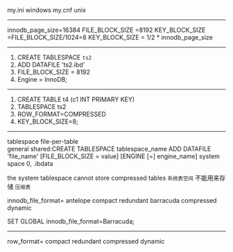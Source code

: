 my.ini 		windows
my.cnf		unix

---

innodb_page_size=16384
FILE_BLOCK_SIZE	=8192
KEY_BLOCK_SIZE	=FILE_BLOCK_SIZE/1024=8
KEY_BLOCK_SIZE 	= 1/2 * innodb_page_size

---
1. CREATE 	TABLESPACE 	`ts2` 
2. ADD 		DATAFILE 	'ts2.ibd' 
3. FILE_BLOCK_SIZE 	= 8192 
4. Engine 		= InnoDB;
---
1. CREATE TABLE t4 (c1 INT PRIMARY KEY) 
2. TABLESPACE ts2 
3. ROW_FORMAT=COMPRESSED 
4. KEY_BLOCK_SIZE=8;
---

tablespace
 	file-per-table	
 	general 	 	shared:CREATE TABLESPACE tablespace_name ADD DATAFILE 'file_name' [FILE_BLOCK_SIZE = value] [ENGINE [=] engine_name]
 	system 			space 0, .ibdata
 
 the system tablespace cannot store compressed tables `系统表空间` 不能用来存储 `压缩表`
 
 innodb_file_format=
 	antelope
		compact
		redundant
	barracuda
		compressed
		dynamic

SET GLOBAL innodb_file_format=Barracuda;

---
row_format=
	compact
	redundant
	compressed
	dynamic

